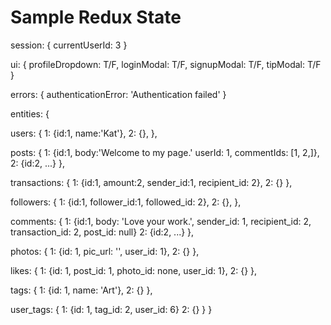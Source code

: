 # Sample Redux State

session: {
  currentUserId: 3
}

ui: {
  profileDropdown: T/F,
  loginModal: T/F,
  signupModal: T/F,
  tipModal: T/F
}

errors: {
  authenticationError: 'Authentication failed'
}

entities: {

  users: {
    1: {id:1, name:'Kat'},
    2: {},
  },

  posts: {
    1: {id:1, body:'Welcome to my page.' userId: 1, commentIds: [1, 2,]},
    2: {id:2, ...}
  },

  transactions: {
    1: {id:1, amount:2, sender_id:1, recipient_id: 2},
    2: {}
  },

  followers: {
    1: {id:1, follower_id:1, followed_id: 2},
    2: {},
  },

  comments: {
    1: {id:1, body: 'Love your work.', sender_id: 1, recipient_id: 2, transaction_id: 2, post_id: null}
    2: {id:2, ...}
  },

  photos: {
    1: {id: 1, pic_url: '', user_id: 1},
    2: {}
  },

  likes: {
    1: {id: 1, post_id: 1, photo_id: none, user_id: 1},
    2: {}
  },

  tags: {
    1: {id: 1, name: 'Art'},
    2: {}
  },

  user_tags: {
    1: {id: 1, tag_id: 2, user_id: 6}
    2: {}
  }
}
